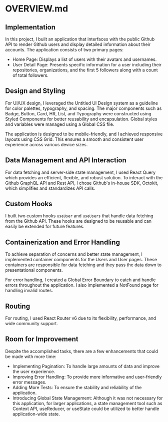 # OVERVIEW.md

## Implementation

In this project, I built an application that interfaces with the public Github API to render Github users and display detailed information about their accounts. The application consists of two primary pages:

-   Home Page: Displays a list of users with their avatars and usernames.
-   User Detail Page: Presents specific information for a user including their repositories, organizations, and the first 5 followers along with a count of total followers.

## Design and Styling

For UI/UX design, I leveraged the Untitled UI Design system as a guideline for color palettes, typography, and spacing. The major components such as Badge, Button, Card, HR, List, and Typography were constructed using Styled Components for better reusability and encapsulation. Global styles and variables were managed using a Global CSS file.

The application is designed to be mobile-friendly, and I achieved responsive layouts using CSS Grid. This ensures a smooth and consistent user experience across various device sizes.

## Data Management and API Interaction

For data fetching and server-side state management, I used React Query which provides an efficient, flexible, and robust solution. To interact with the Github GraphQL API and Rest API, I chose Github's in-house SDK, Octokit, which simplifies and standardizes API calls.

## Custom Hooks

I built two custom hooks `useUser` and `useUsers` that handle data fetching from the Github API. These hooks are designed to be reusable and can easily be extended for future features.

## Containerization and Error Handling

To achieve separation of concerns and better state management, I implemented container components for the Users and User pages. These containers are responsible for data fetching and they pass the data down to presentational components.

For error handling, I created a Global Error Boundary to catch and handle errors throughout the application. I also implemented a NotFound page for handling invalid routes.

## Routing

For routing, I used React Router v6 due to its flexibility, performance, and wide community support.

## Room for Improvement

Despite the accomplished tasks, there are a few enhancements that could be made with more time:

-   Implementing Pagination: To handle large amounts of data and improve the user experience.
-   Improving Error Handling: To provide more informative and user-friendly error messages.
-   Adding More Tests: To ensure the stability and reliability of the application.
-   Introducing Global State Management: Although it was not necessary for this application, for larger applications, a state management tool such as Context API, useReducer, or useState could be utilized to better handle application-wide state.
